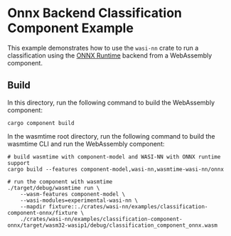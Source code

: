 # Onnx Backend Classification Component Example

This example demonstrates how to use the `wasi-nn` crate to run a classification
using the [ONNX Runtime](https://onnxruntime.ai/) backend from a WebAssembly
component.

## Build

In this directory, run the following command to build the WebAssembly component:

```shell
cargo component build
```

In the wasmtime root directory, run the following command to build the wasmtime
CLI and run the WebAssembly component:

```shell
# build wasmtime with component-model and WASI-NN with ONNX runtime support
cargo build --features component-model,wasi-nn,wasmtime-wasi-nn/onnx

# run the component with wasmtime
./target/debug/wasmtime run \
	--wasm-features component-model \
	--wasi-modules=experimental-wasi-nn \
	--mapdir fixture::./crates/wasi-nn/examples/classification-component-onnx/fixture \
	./crates/wasi-nn/examples/classification-component-onnx/target/wasm32-wasip1/debug/classification_component_onnx.wasm
```
